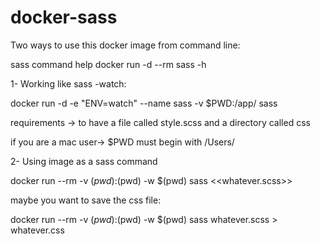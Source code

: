 # docker-sass

Two ways to use this docker image from command line:

 sass command help
docker run -d --rm sass -h

1- Working like sass -watch:

docker run -d -e "ENV=watch" --name sass -v $PWD:/app/  sass

requirements -> to have a file called style.scss and a directory called css

if you are a mac user-> $PWD must begin with /Users/


2- Using image as a sass command

docker run --rm -v $(pwd):$(pwd) -w $(pwd) sass <<whatever.scss>>

maybe you want to save the css file:

docker run --rm -v $(pwd):$(pwd) -w $(pwd) sass whatever.scss  > whatever.css
